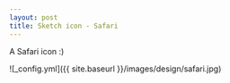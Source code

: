 ```yaml
---
layout: post
title: Sketch icon - Safari
---
```


A Safari icon :)

![_config.yml]({{ site.baseurl }}/images/design/safari.jpg)